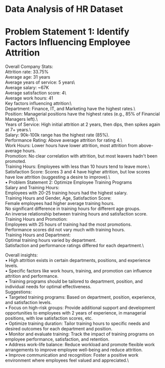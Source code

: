 # Data Analysis of HR Dataset
# Problem Statement 1: Identify Factors Influencing Employee Attrition 
Overall Company Stats:  
  Attrition rate: 33.75%\
Average age: 31 years\
Average years of service: 5 years\  
	Average salary: ~67K\
	Average satisfaction score: 4\  
	Average work hours: 41\
Key factors influencing attrition:\  
Department: Finance, IT, and Marketing have the highest rates.\  
Position: Managerial positions have the highest rates (e.g., 85% of Financial Managers left).\  
Years of Service: High initial attrition at 2 years, then dips, then spikes again at 7+ years.\  
Salary: 90k-100k range has the highest rate (85%).\
Performance Rating: Above average attrition for rating 4.\  
	Work Hours: Lower hours have lower attrition, most attrition from above-average hours.\
	Promotion: No clear correlation with attrition, but most leavers hadn't been promoted.\
	Training Hours: Employees with less than 10 hours tend to leave more.\  
	Satisfaction Score: Scores 3 and 4 have higher attrition, but low scores have low attrition (suggesting a desire to improve).\  
•	Problem Statement 2: Optimize Employee Training Programs\
	Salary and Training Hours:\
	Employees with 20-25 training hours had the highest salary.\
	Training Hours and Gender, Age, Satisfaction Score:\
	Female employees had higher average training hours.\
	No significant difference in training hours for different age groups.\
	An inverse relationship between training hours and satisfaction score.\
	Training Hours and Promotion:\
	Employees with 25 hours of training had the most promotions.\
	Performance scores did not vary much with training hours.\
	Training Hours and Department:\
	Optimal training hours varied by department.\
Satisfaction and performance ratings differed for each department.\

Overall insights:\
•	High attrition exists in certain departments, positions, and experience levels.\
•	Specific factors like work hours, training, and promotion can influence attrition and performance.\
•	Training programs should be tailored to department, position, and individual needs for optimal effectiveness.\
Suggestions:\
•	Targeted training programs: Based on department, position, experience, and satisfaction levels.\
•	Focus on high-risk groups: Provide additional support and development opportunities to employees with 2 years of experience, in managerial positions, with low satisfaction scores, etc.\
•	Optimize training duration: Tailor training hours to specific needs and desired outcomes for each department and position.\
•	Monitor and evaluate training: Track the impact of training programs on employee performance, satisfaction, and retention.\
•	Address work-life balance: Reduce workload and promote flexible work arrangements to improve employee well-being and reduce attrition.\
•	Improve communication and recognition: Foster a positive work environment where employees feel valued and appreciated.\

